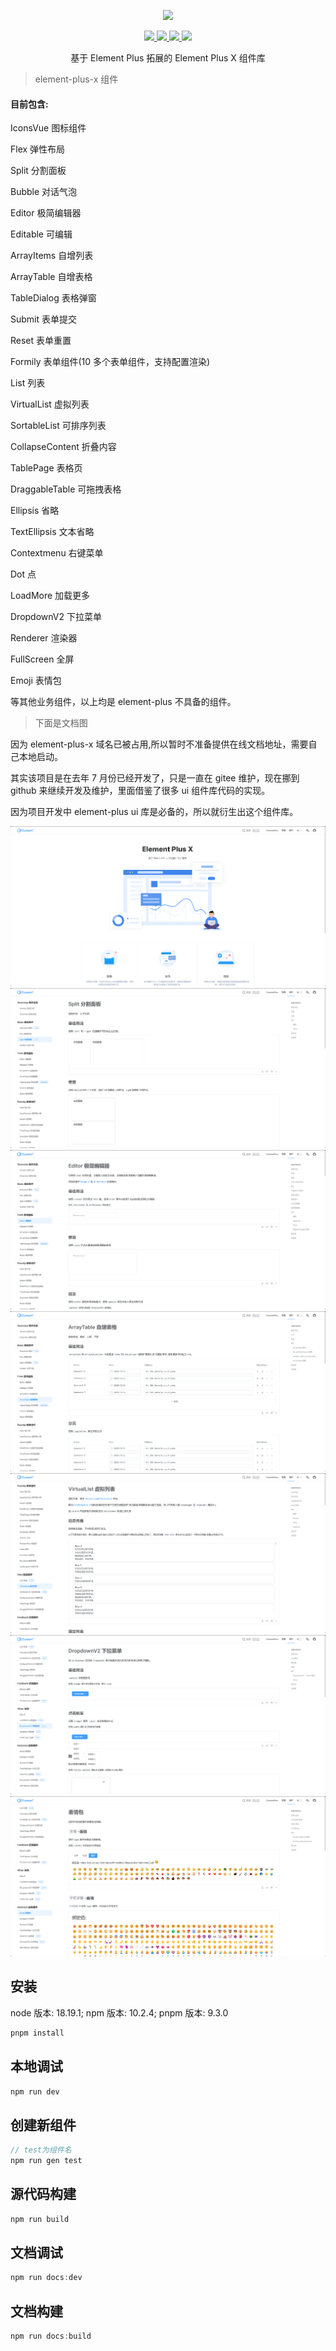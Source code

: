 <p align="center">
  <img width="300px" src="https://user-images.githubusercontent.com/10731096/95823103-9ce15780-0d5f-11eb-8010-1bd1b5910d4f.png">
</p>

<p align="center">
  <a href="https://www.npmjs.org/package/element-plus">
    <img src="https://img.shields.io/npm/v/element-plus.svg" />
  </a>
  <a href="https://github.com/element-plus/element-plus">
    <img src="https://img.shields.io/badge/node-%20%3E%3D%2018-47c219" />
  </a>
  <a href="https://npmcharts.com/compare/element-plus?minimal=true">
    <img src="https://img.shields.io/npm/dm/element-plus.svg" />
  </a>
  <a href="https://codecov.io/gh/element-plus/element-plus">
    <img src="https://codecov.io/gh/element-plus/element-plus/branch/dev/graph/badge.svg?token=BKSBO2GLZI"/>
  </a>
  <br>
</p>

<p align="center">基于 Element Plus 拓展的  Element Plus X 组件库</p>

> element-plus-x 组件

#### 目前包含:

IconsVue 图标组件

Flex 弹性布局

Split 分割面板

Bubble 对话气泡

Editor 极简编辑器

Editable 可编辑

ArrayItems 自增列表

ArrayTable 自增表格

TableDialog 表格弹窗

Submit 表单提交

Reset 表单重置

Formily 表单组件(10 多个表单组件，支持配置渲染)

List 列表

VirtualList 虚拟列表

SortableList 可排序列表

CollapseContent 折叠内容

TablePage 表格页

DraggableTable 可拖拽表格

Ellipsis 省略

TextEllipsis 文本省略

Contextmenu 右键菜单

Dot 点

LoadMore 加载更多

DropdownV2 下拉菜单

Renderer 渲染器

FullScreen 全屏

Emoji 表情包

等其他业务组件，以上均是 element-plus 不具备的组件。

> 下面是文档图

因为 element-plus-x 域名已被占用,所以暂时不准备提供在线文档地址，需要自己本地启动。

其实该项目是在去年 7 月份已经开发了，只是一直在 gitee 维护，现在挪到 github 来继续开发及维护，里面借鉴了很多 ui 组件库代码的实现。

因为项目开发中 element-plus ui 库是必备的，所以就衍生出这个组件库。

![home](./.github/images/1.png)
![split](./.github/images/2.png)
![editor](./.github/images/3.png)
![array-table](./.github/images/4.png)
![list](./.github/images/5.png)
![dropdownV2](./.github/images/6.png)
![emoji](./.github/images/7.png)

## 安装

node 版本: 18.19.1; npm 版本: 10.2.4; pnpm 版本: 9.3.0

```js
pnpm install
```

## 本地调试

```js
npm run dev
```

## 创建新组件

```js
// test为组件名
npm run gen test
```

## 源代码构建

```js
npm run build
```

## 文档调试

```js
npm run docs:dev
```

## 文档构建

```js
npm run docs:build
```
